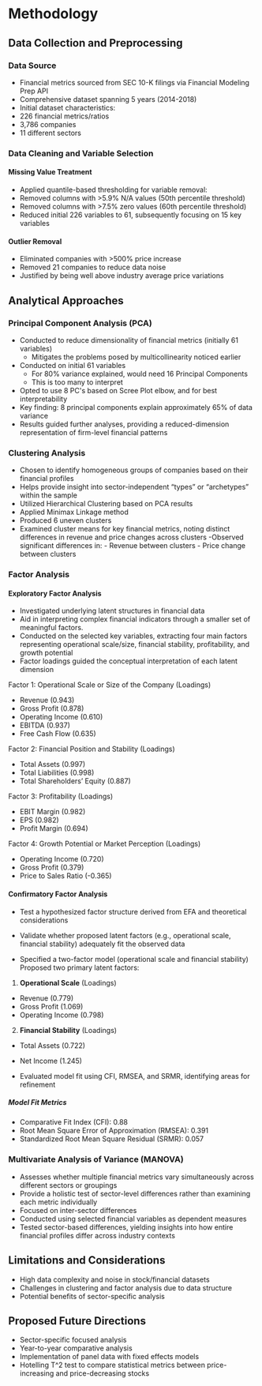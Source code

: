 # Methodology

## Data Collection and Preprocessing
### Data Source
- Financial metrics sourced from SEC 10-K filings via Financial Modeling Prep API
- Comprehensive dataset spanning 5 years (2014-2018)
- Initial dataset characteristics:
 - 226 financial metrics/ratios
 - 3,786 companies
 - 11 different sectors

### Data Cleaning and Variable Selection
#### Missing Value Treatment
- Applied quantile-based thresholding for variable removal:
 - Removed columns with >5.9% N/A values (50th percentile threshold)
 - Removed columns with >7.5% zero values (60th percentile threshold)
- Reduced initial 226 variables to 61, subsequently focusing on 15 key variables

#### Outlier Removal
- Eliminated companies with >500% price increase
 - Removed 21 companies to reduce data noise
 - Justified by being well above industry average price variations

## Analytical Approaches

### Principal Component Analysis (PCA)
- Conducted to reduce dimensionality of financial metrics (initially 61 variables)
   - Mitigates the problems posed by multicollinearity noticed earlier
- Conducted on initial 61 variables
   - For 80% variance explained, would need 16 Principal Components
   - This is too many to interpret
- Opted to use 8 PC's based on Scree Plot elbow, and for best interpretability
- Key finding: 8 principal components explain approximately 65% of data variance
- Results guided further analyses, providing a reduced-dimension representation of firm-level financial patterns

### Clustering Analysis
- Chosen to identify homogeneous groups of companies based on their financial profiles
- Helps provide insight into sector-independent “types” or “archetypes” within the sample
- Utilized Hierarchical Clustering based on PCA results
- Applied Minimax Linkage method
- Produced 6 uneven clusters
- Examined cluster means for key financial metrics, noting distinct differences in revenue and price changes across clusters
    -Observed significant differences in:
       - Revenue between clusters
       - Price change between clusters

### Factor Analysis
#### Exploratory Factor Analysis
- Investigated underlying latent structures in financial data
- Aid in interpreting complex financial indicators through a smaller set of meaningful factors.
- Conducted on the selected key variables, extracting four main factors representing operational scale/size, financial stability, profitability, and growth potential
- Factor loadings guided the conceptual interpretation of each latent dimension

Factor 1: Operational Scale or Size of the Company (Loadings)
  - Revenue (0.943)
  - Gross Profit (0.878)
  - Operating Income (0.610)
  - EBITDA (0.937)
  - Free Cash Flow (0.635)

Factor 2: Financial Position and Stability (Loadings)
  - Total Assets (0.997)
  - Total Liabilities (0.998)
  - Total Shareholders’ Equity (0.887)

Factor 3: Profitability (Loadings)
  - EBIT Margin (0.982)
  - EPS (0.982)
  - Profit Margin (0.694)

Factor 4: Growth Potential or Market Perception (Loadings)
  - Operating Income (0.720)
  - Gross Profit (0.379)
  - Price to Sales Ratio (-0.365)

#### Confirmatory Factor Analysis

- Test a hypothesized factor structure derived from EFA and theoretical considerations
- Validate whether proposed latent factors (e.g., operational scale, financial stability) adequately fit the observed data

- Specified a two-factor model (operational scale and financial stability)
Proposed two primary latent factors:

1. **Operational Scale** (Loadings)
  - Revenue (0.779)
  - Gross Profit (1.069)
  - Operating Income (0.798)

2. **Financial Stability** (Loadings)
  - Total Assets (0.722)
  - Net Income (1.245)

- Evaluated model fit using CFI, RMSEA, and SRMR, identifying areas for refinement

##### Model Fit Metrics
- Comparative Fit Index (CFI): 0.88
- Root Mean Square Error of Approximation (RMSEA): 0.391
- Standardized Root Mean Square Residual (SRMR): 0.057

### Multivariate Analysis of Variance (MANOVA)
- Assesses whether multiple financial metrics vary simultaneously across different sectors or groupings
- Provide a holistic test of sector-level differences rather than examining each metric individually
- Focused on inter-sector differences
- Conducted using selected financial variables as dependent measures
- Tested sector-based differences, yielding insights into how entire financial profiles differ across industry contexts


## Limitations and Considerations
- High data complexity and noise in stock/financial datasets
- Challenges in clustering and factor analysis due to data structure
- Potential benefits of sector-specific analysis

## Proposed Future Directions
- Sector-specific focused analysis
- Year-to-year comparative analysis
- Implementation of panel data with fixed effects models
- Hotelling T^2 test to compare statistical metrics between price-increasing and price-decreasing stocks
